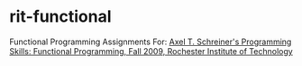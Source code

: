 rit-functional
==============

Functional Programming Assignments For: [Axel T. Schreiner's Programming Skills: Functional Programming, Fall 2009, Rochester Institute of Technology](http://www.cs.rit.edu/~ats/fp-2009-1/content.xml)
